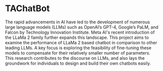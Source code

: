 # TAChatBot

The rapid advancements in AI have led to the development of numerous large language models (LLMs) such as OpenAI’s GPT-4, Google’s PaLM, and Falcon by Technology Innovation Institute. Meta AI's recent introduction of the LLaMa 2 family further expands this landscape. This project aims to examine the performance of LLaMa 2 based chatbot in comparison to other leading LLMs. A key focus is exploring the feasibility of fine-tuning these models to compensate for their relatively smaller number of parameters. This research contributes to the discourse on LLMs, and also lays the groundwork for individuals to design and build their own chatbots easily.
